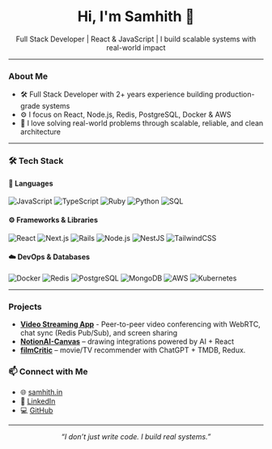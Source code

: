 <h1 align="center">Hi, I'm Samhith 👋</h1>
<p align="center">Full Stack Developer | React & JavaScript | I build scalable systems with real-world impact</p>

---

###  About Me

- 🛠 Full Stack Developer with 2+ years experience building production-grade systems  
- ⚙️ I focus on React, Node.js, Redis, PostgreSQL, Docker & AWS
- 🎯 I love solving real-world problems through scalable, reliable, and clean architecture  

---

### 🛠️ Tech Stack

#### 🧩 Languages  
![JavaScript](https://img.shields.io/badge/JavaScript-F7DF1E?style=flat&logo=javascript&logoColor=black)
![TypeScript](https://img.shields.io/badge/TypeScript-3178C6?style=flat&logo=typescript&logoColor=white)
![Ruby](https://img.shields.io/badge/Ruby-CC342D?style=flat&logo=ruby&logoColor=white)
![Python](https://img.shields.io/badge/Python-3776AB?style=flat&logo=python&logoColor=white)
![SQL](https://img.shields.io/badge/SQL-4479A1?style=flat&logo=postgresql&logoColor=white)

#### ⚙️ Frameworks & Libraries  
![React](https://img.shields.io/badge/React-20232A?style=flat&logo=react)
![Next.js](https://img.shields.io/badge/Next.js-000000?style=flat&logo=next.js)
![Rails](https://img.shields.io/badge/Rails-CC0000?style=flat&logo=ruby-on-rails&logoColor=white)
![Node.js](https://img.shields.io/badge/Node.js-339933?style=flat&logo=node.js&logoColor=white)
![NestJS](https://img.shields.io/badge/NestJS-E0234E?style=flat&logo=nestjs&logoColor=white)
![TailwindCSS](https://img.shields.io/badge/TailwindCSS-06B6D4?style=flat&logo=tailwind-css)

#### ☁️ DevOps & Databases  
![Docker](https://img.shields.io/badge/Docker-2496ED?style=flat&logo=docker&logoColor=white)
![Redis](https://img.shields.io/badge/Redis-DC382D?style=flat&logo=redis&logoColor=white)
![PostgreSQL](https://img.shields.io/badge/PostgreSQL-336791?style=flat&logo=postgresql&logoColor=white)
![MongoDB](https://img.shields.io/badge/MongoDB-47A248?style=flat&logo=mongodb&logoColor=white)
![AWS](https://img.shields.io/badge/AWS-232F3E?style=flat&logo=amazon-aws)
![Kubernetes](https://img.shields.io/badge/Kubernetes-326CE5?style=flat&logo=kubernetes&logoColor=white)


---


### Projects  
- **[Video Streaming App](https://github.com/SamhithMR/video_streaming_application)** -  Peer-to-peer video conferencing with WebRTC, chat sync (Redis Pub/Sub), and screen sharing
- **[NotionAI-Canvas](https://github.com/SamhithMR/NotionAI-Canvas)** – drawing integrations powered by AI + React  
- **[filmCritic](https://github.com/SamhithMR/filmCritic)** – movie/TV recommender with ChatGPT + TMDB, Redux. 


### 📫 Connect with Me

- 🌐 [samhith.in](https://samhith.in)  
- 🔗 [LinkedIn](https://linkedin.com/in/samhith-mr)  
- 💻 [GitHub](https://github.com/SamhithMR)

---

<!-- Optional clean ending line -->
<p align="center"><i>“I don’t just write code. I build real systems.”</i></p>
